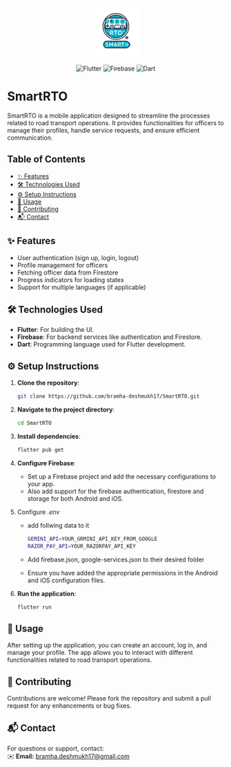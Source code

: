 <p align="center">
  <img src="images/logo.png" alt="SmartRTO Logo" width="120" />
</p>

<p align="center">
  <img src="https://img.shields.io/badge/Flutter-02569B?style=for-the-badge&logo=flutter&logoColor=white" alt="Flutter" />
  <img src="https://img.shields.io/badge/Firebase-FFCA28?style=for-the-badge&logo=firebase&logoColor=black" alt="Firebase" />
  <img src="https://img.shields.io/badge/Dart-0175C2?style=for-the-badge&logo=dart&logoColor=white" alt="Dart" />
</p>

# SmartRTO

SmartRTO is a mobile application designed to streamline the processes related to road transport operations. It provides functionalities for officers to manage their profiles, handle service requests, and ensure efficient communication.

## Table of Contents

- [✨ Features](#features)
- [🛠️ Technologies Used](#technologies-used)
- [⚙️ Setup Instructions](#setup-instructions)
- [📱 Usage](#usage)
- [🤝 Contributing](#contributing)
- [📬 Contact](#contact)

## ✨ Features

- User authentication (sign up, login, logout)
- Profile management for officers
- Fetching officer data from Firestore
- Progress indicators for loading states
- Support for multiple languages (if applicable)

## 🛠️ Technologies Used

- **Flutter**: For building the UI.
- **Firebase**: For backend services like authentication and Firestore.
- **Dart**: Programming language used for Flutter development.

## ⚙️ Setup Instructions

1. **Clone the repository**:
    ```bash
    git clone https://github.com/bramha-deshmukh17/SmartRTO.git
    ```

2. **Navigate to the project directory**:
    ```bash
    cd SmartRTO
    ```

3. **Install dependencies**:
    ```bash
    flutter pub get
    ```

4. **Configure Firebase**:
   - Set up a Firebase project and add the necessary configurations to your app.
   - Also add support for the firebase authentication, firestore and storage for both Android and iOS.

5. Configure *.env*
   - add follwing data to it
     ```bash
     GEMINI_API=YOUR_GRMINI_API_KEY_FROM_GOOGLE
     RAZOR_PAY_API=YOUR_RAZORPAY_API_KEY
     ```
        
   - Add firebase.json, google-services.json to their desired folder
   - Ensure you have added the appropriate permissions in the Android and iOS configuration files.

5. **Run the application**:
    ```bash
    flutter run
    ```

## 📱 Usage

After setting up the application, you can create an account, log in, and manage your profile. The app allows you to interact with different functionalities related to road transport operations.

## 🤝 Contributing

Contributions are welcome! Please fork the repository and submit a pull request for any enhancements or bug fixes.

## 📬 Contact

For questions or support, contact:<br>
✉️ **Email:** bramha.deshmukh17@gmail.com
